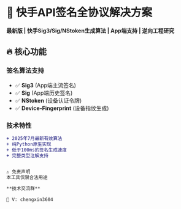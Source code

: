 # 📱 快手API签名全协议解决方案

**最新版 | 快手Sig3/Sig/NStoken生成算法 | App端支持 | 逆向工程研究**

## 🔥 核心功能

### 签名算法支持
- ✅ **Sig3** (App端主流签名)
- ✅ **Sig** (App端历史签名)
- ✅ **NStoken** (设备认证令牌)
- ✅ **Device-Fingerprint** (设备指纹生成)

### 技术特性
```diff
+ 2025年7月最新有效算法
+ 纯Python原生实现
+ 低于100ms的签名生成速度
+ 完整类型注解支持


⚠️ 免责声明
本工具仅限合法用途

**技术交流群**  

📧 V: chengxin3604
